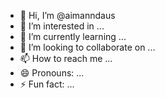 - 👋 Hi, I’m @aimanndaus
- 👀 I’m interested in ...
- 🌱 I’m currently learning ...
- 💞️ I’m looking to collaborate on ...
- 📫 How to reach me ...
- 😄 Pronouns: ...
- ⚡ Fun fact: ...

<!---
aimanndaus/aimanndaus is a ✨ special ✨ repository because its `README.md` (this file) appears on your GitHub profile.
You can click the Preview link to take a look at your changes.
--->
